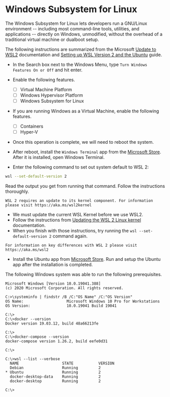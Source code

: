 
# Windows Subsystem for Linux

The Windows Subsystem for Linux lets developers run a GNU/Linux environment -- including most command-line tools, utilities, and applications -- directly on Windows, unmodified, without the overhead of a traditional virtual machine or dualboot setup.

The following instructions are summarized from the Microsoft [Update to WSL2](https://docs.microsoft.com/en-us/windows/wsl/install-win10#update-to-wsl-2) documentation and [Setting up WSL Version 2 and the Ubuntu](https://codefellows.github.io/setup-guide/windows/) guide.

- In the Search box next to the Windows Menu, type `Turn Windows Features On or Off` and hit enter.
- Enable the following features.
  - [ ] Virtual Machine Platform
  - [ ] Windows Hypervisor Platform
  - [ ] Windows Subsystem for Linux
- If you are running Windows as a Virtual Machine, enable the following features.
  - [ ] Containers
  - [ ]  Hyper-V
- Once this operation is complete, we will need to reboot the system.
- After reboot, install the `Windows Terminal` app from the [Microsoft Store](https://www.microsoft.com/en-us/p/windows-terminal/9n0dx20hk701?activetab=pivot:overviewtab). After it is installed, open Windows Terminal.

- Enter the following command to set out system default to WSL 2:

```bash
wsl --set-default-version 2
```

Read the output you get from running that command. Follow the instructions thoroughly.

```text
WSL 2 requires an update to its kernel component. For information please visit https://aka.ms/wsl2kernel
```

- We must update the current WSL Kernel before we use WSL2.
- Follow the instructions from [Updating the WSL 2 Linux kernel](https://docs.microsoft.com/en-us/windows/wsl/wsl2-kernel) documentation.
- When you finish with those instructions, try running the `wsl --set-default-version 2` command again.

```text
For information on key differences with WSL 2 please visit https://aka.ms/wsl2
```

- Install the Ubuntu app from [Microsoft Store](https://www.microsoft.com/en-us/p/ubuntu/9nblggh4msv6?activetab=pivot:overviewtab). Run and setup the Ubuntu app after the installation is completed.

The following Windows system was able to run the following prerequisites.

```console
Microsoft Windows [Version 10.0.19041.388]
(c) 2020 Microsoft Corporation. All rights reserved.

C:>\systeminfo | findstr /B /C:"OS Name" /C:"OS Version"
OS Name:                   Microsoft Windows 10 Pro for Workstations
OS Version:                10.0.19041 Build 19041

C:\>
C:\>docker --version
Docker version 19.03.12, build 48a66213fe

C:\>
C:\>docker-compose --version
docker-compose version 1.26.2, build eefe0d31

C:\>

C:\>wsl --list --verbose
  NAME                   STATE           VERSION
  Debian                 Running         2
* Ubuntu                 Running         2
  docker-desktop-data    Running         2
  docker-desktop         Running         2

C:\>
```

